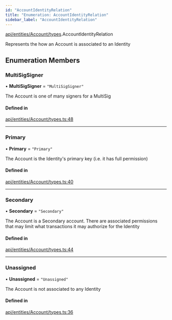 ```yaml
---
id: "AccountIdentityRelation"
title: "Enumeration: AccountIdentityRelation"
sidebar_label: "AccountIdentityRelation"
---
```


[api/entities/Account/types](../../../../../../modules/API/Entities/Account/Types/Types.md).AccountIdentityRelation

Represents the how an Account is associated to an Identity

## Enumeration Members

### MultiSigSigner

• **MultiSigSigner** = ``"MultiSigSigner"``

The Account is one of many signers for a MultiSig

#### Defined in

[api/entities/Account/types.ts:48](https://github.com/PolymeshAssociation/polymesh-sdk/blob/d4e2c127f/src/api/entities/Account/types.ts#L48)

___

### Primary

• **Primary** = ``"Primary"``

The Account is the Identity's primary key (i.e. it has full permission)

#### Defined in

[api/entities/Account/types.ts:40](https://github.com/PolymeshAssociation/polymesh-sdk/blob/d4e2c127f/src/api/entities/Account/types.ts#L40)

___

### Secondary

• **Secondary** = ``"Secondary"``

The Account is a Secondary account. There are associated permissions that may limit what transactions it may authorize for the Identity

#### Defined in

[api/entities/Account/types.ts:44](https://github.com/PolymeshAssociation/polymesh-sdk/blob/d4e2c127f/src/api/entities/Account/types.ts#L44)

___

### Unassigned

• **Unassigned** = ``"Unassigned"``

The Account is not associated to any Identity

#### Defined in

[api/entities/Account/types.ts:36](https://github.com/PolymeshAssociation/polymesh-sdk/blob/d4e2c127f/src/api/entities/Account/types.ts#L36)
